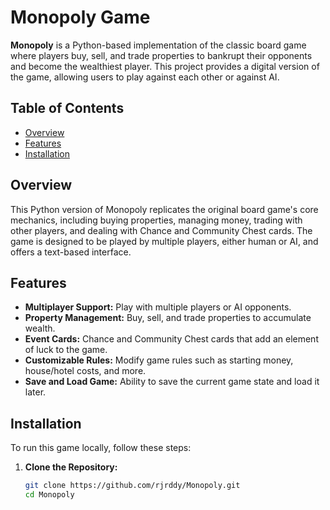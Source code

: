 # Monopoly Game

**Monopoly** is a Python-based implementation of the classic board game where players buy, sell, and trade properties to bankrupt their opponents and become the wealthiest player. This project provides a digital version of the game, allowing users to play against each other or against AI.

## Table of Contents

- [Overview](#overview)
- [Features](#features)
- [Installation](#installation)


## Overview

This Python version of Monopoly replicates the original board game's core mechanics, including buying properties, managing money, trading with other players, and dealing with Chance and Community Chest cards. The game is designed to be played by multiple players, either human or AI, and offers a text-based interface.

## Features

- **Multiplayer Support:** Play with multiple players or AI opponents.
- **Property Management:** Buy, sell, and trade properties to accumulate wealth.
- **Event Cards:** Chance and Community Chest cards that add an element of luck to the game.
- **Customizable Rules:** Modify game rules such as starting money, house/hotel costs, and more.
- **Save and Load Game:** Ability to save the current game state and load it later.

## Installation

To run this game locally, follow these steps:

1. **Clone the Repository:**
   ```bash
   git clone https://github.com/rjrddy/Monopoly.git
   cd Monopoly
